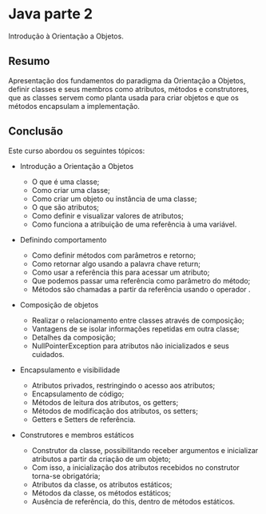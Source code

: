 # Java parte 2
Introdução à Orientação a Objetos.

## Resumo
Apresentação dos fundamentos do paradigma da Orientação a Objetos, definir classes e seus membros como atributos, métodos e construtores, que as classes servem como planta usada para criar objetos e que os métodos encapsulam a implementação.

## Conclusão
Este curso abordou os seguintes tópicos:

* Introdução a Orientação a Objetos
  * O que é uma classe;
  * Como criar uma classe;
  * Como criar um objeto ou instância de uma classe;
  * O que são atributos;
  * Como definir e visualizar valores de atributos;
  * Como funciona a atribuição de uma referência à uma variável.
  
* Definindo comportamento
  * Como definir métodos com parâmetros e retorno;
  * Como retornar algo usando a palavra chave return;
  * Como usar a referência this para acessar um atributo;
  * Que podemos passar uma referência como parâmetro do método;
  * Métodos são chamadas a partir da referência usando o operador .
  
* Composição de objetos
  * Realizar o relacionamento entre classes através de composição;
  * Vantagens de se isolar informações repetidas em outra classe;
  * Detalhes da composição;
  * NullPointerException para atributos não inicializados e seus cuidados.
  
* Encapsulamento e visibilidade
  * Atributos privados, restringindo o acesso aos atributos;
  * Encapsulamento de código;
  * Métodos de leitura dos atributos, os getters;
  * Métodos de modificação dos atributos, os setters;
  * Getters e Setters de referência.

* Construtores e membros estáticos
  * Construtor da classe, possibilitando receber argumentos e inicializar atributos a partir da criação de um objeto;
  * Com isso, a inicialização dos atributos recebidos no construtor torna-se obrigatória;
  * Atributos da classe, os atributos estáticos;
  * Métodos da classe, os métodos estáticos;
  * Ausência de referência, do this, dentro de métodos estáticos.
